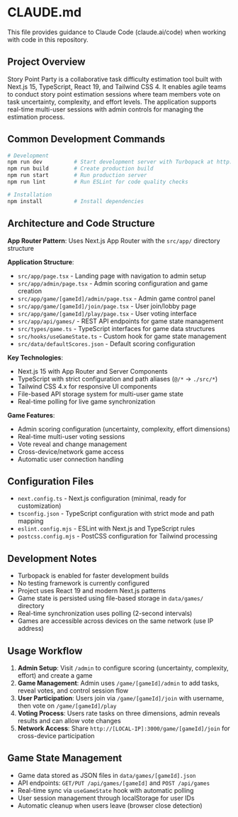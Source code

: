# CLAUDE.md

This file provides guidance to Claude Code (claude.ai/code) when working with code in this repository.

## Project Overview

Story Point Party is a collaborative task difficulty estimation tool built with Next.js 15, TypeScript, React 19, and Tailwind CSS 4. It enables agile teams to conduct story point estimation sessions where team members vote on task uncertainty, complexity, and effort levels. The application supports real-time multi-user sessions with admin controls for managing the estimation process.

## Common Development Commands

```bash
# Development
npm run dev          # Start development server with Turbopack at http://localhost:3000
npm run build        # Create production build
npm run start        # Run production server
npm run lint         # Run ESLint for code quality checks

# Installation
npm install          # Install dependencies
```

## Architecture and Code Structure

**App Router Pattern**: Uses Next.js App Router with the `src/app/` directory structure

**Application Structure**:
- `src/app/page.tsx` - Landing page with navigation to admin setup
- `src/app/admin/page.tsx` - Admin scoring configuration and game creation
- `src/app/game/[gameId]/admin/page.tsx` - Admin game control panel
- `src/app/game/[gameId]/join/page.tsx` - User join/lobby page
- `src/app/game/[gameId]/play/page.tsx` - User voting interface
- `src/app/api/games/` - REST API endpoints for game state management
- `src/types/game.ts` - TypeScript interfaces for game data structures
- `src/hooks/useGameState.ts` - Custom hook for game state management
- `src/data/defaultScores.json` - Default scoring configuration

**Key Technologies**:
- Next.js 15 with App Router and Server Components
- TypeScript with strict configuration and path aliases (`@/*` → `./src/*`)
- Tailwind CSS 4.x for responsive UI components
- File-based API storage system for multi-user game state
- Real-time polling for live game synchronization

**Game Features**:
- Admin scoring configuration (uncertainty, complexity, effort dimensions)
- Real-time multi-user voting sessions
- Vote reveal and change management
- Cross-device/network game access
- Automatic user connection handling

## Configuration Files

- `next.config.ts` - Next.js configuration (minimal, ready for customization)
- `tsconfig.json` - TypeScript configuration with strict mode and path mapping
- `eslint.config.mjs` - ESLint with Next.js and TypeScript rules
- `postcss.config.mjs` - PostCSS configuration for Tailwind processing

## Development Notes

- Turbopack is enabled for faster development builds
- No testing framework is currently configured
- Project uses React 19 and modern Next.js patterns
- Game state is persisted using file-based storage in `data/games/` directory
- Real-time synchronization uses polling (2-second intervals)
- Games are accessible across devices on the same network (use IP address)

## Usage Workflow

1. **Admin Setup**: Visit `/admin` to configure scoring (uncertainty, complexity, effort) and create a game
2. **Game Management**: Admin uses `/game/[gameId]/admin` to add tasks, reveal votes, and control session flow
3. **User Participation**: Users join via `/game/[gameId]/join` with username, then vote on `/game/[gameId]/play`
4. **Voting Process**: Users rate tasks on three dimensions, admin reveals results and can allow vote changes
5. **Network Access**: Share `http://[LOCAL-IP]:3000/game/[gameId]/join` for cross-device participation

## Game State Management

- Game data stored as JSON files in `data/games/[gameId].json`
- API endpoints: `GET/PUT /api/games/[gameId]` and `POST /api/games`
- Real-time sync via `useGameState` hook with automatic polling
- User session management through localStorage for user IDs
- Automatic cleanup when users leave (browser close detection)
